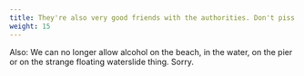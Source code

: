 ```yaml
---
title: They're also very good friends with the authorities. Don't piss them off.
weight: 15
---
```

Also: We can no longer allow alcohol on the beach, in the water, on the pier or on the strange floating waterslide thing. Sorry.
